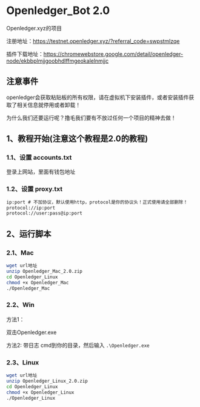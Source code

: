 # Openledger_Bot 2.0
Openledger.xyz的项目

注册地址：https://testnet.openledger.xyz/?referral_code=swpstmlzqe

插件下载地址：https://chromewebstore.google.com/detail/openledger-node/ekbbplmjjgoobhdlffmgeokalelnmjjc

## 注意事件
openledger会获取粘贴板的所有权限，请在虚拟机下安装插件，或者安装插件获取了相关信息就停用或者卸载！

为什么我们还要运行呢？撸毛我们要有不放过任何一个项目的精神去做！

## 1、教程开始(注意这个教程是2.0的教程)
### 1.1、设置 accounts.txt
登录上网站，里面有钱包地址

### 1.2、设置 proxy.txt
```txt
ip:port # 不加协议，默认使用http，protocol是你的协议头！正式使用请全部删除！
protocol://ip:port
protocol://user:pass@ip:port
```

## 2、运行脚本
### 2.1、Mac
```bash
wget url地址
unzip Openledger_Mac_2.0.zip
cd Openledger_Linux
chmod +x Openledger_Mac
./Openledger_Mac
```

### 2.2、Win
方法1：

双击Openledger.exe

方法2:
带日志
cmd到你的目录，然后输入 ``.\Openledger.exe``


### 2.3、Linux
```bash
wget url地址
unzip Openledger_Linux_2.0.zip
cd Openledger_Linux
chmod +x Openledger_Linux
./Openledger_Linux
```
